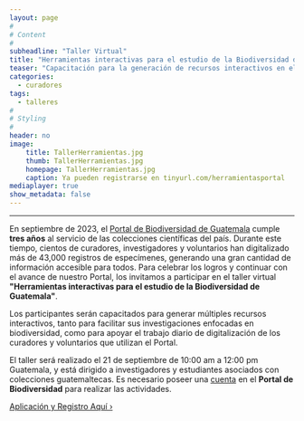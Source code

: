 ```yaml
---
layout: page
#
# Content
#
subheadline: "Taller Virtual"
title: "Herramientas interactivas para el estudio de la Biodiversidad de Guatemala"
teaser: "Capacitación para la generación de recursos interactivos en el Portal de Biodiversidad de Guatemala."
categories:
  - curadores
tags:
  - talleres
#
# Styling
#
header: no
image:
    title: TallerHerramientas.jpg
    thumb: TallerHerramientas.jpg
    homepage: TallerHerramientas.jpg
    caption: Ya pueden registrarse en tinyurl.com/herramientasportal
mediaplayer: true
show_metadata: false
---
```


---

En septiembre de 2023, el [Portal de Biodiversidad de Guatemala](https://biodiversidad.gt) cumple **tres años** al servicio de las colecciones científicas del país. Durante este tiempo, cientos de curadores, investigadores y voluntarios han digitalizado más de 43,000 registros de especímenes, generando una gran cantidad de información accesible para todos. Para celebrar los logros y continuar con el avance de nuestro Portal, los invitamos a participar en el taller virtual **"Herramientas interactivas para el estudio de la Biodiversidad de Guatemala"**. 

Los participantes serán capacitados para generar múltiples recursos interactivos, tanto para facilitar sus investigaciones enfocadas en biodiversidad, como para apoyar el trabajo diario de digitalización de los curadores y voluntarios que utilizan el Portal.

El taller será realizado el 21 de septiembre de 10:00 am a 12:00 pm Guatemala, y está dirigido a investigadores y estudiantes asociados con colecciones guatemaltecas. Es necesario poseer una [cuenta](https://biodiversidad.gt/portal/profile/newprofile.php) en el **Portal de Biodiversidad** para realizar las actividades.

<a class="radius button small" href="https://asu.zoom.us/meeting/register/tZMsdeGhpzguE9waJmVnlj9AxBwFoNOh8ioG#/registration">Aplicación y Registro Aquí ›</a>

